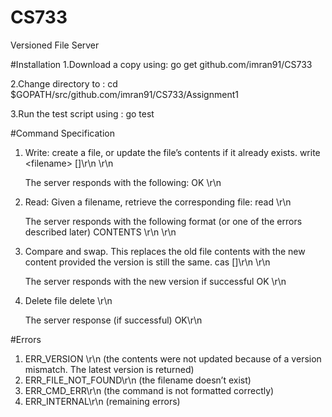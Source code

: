 # CS733
Versioned File Server

#Installation
1.Download a copy using:	go get github.com/imran91/CS733

2.Change directory to : cd $GOPATH/src/github.com/imran91/CS733/Assignment1

3.Run the test script using : go test

#Command Specification
1.	Write: create a file, or update the file’s contents if it already exists.
	write &lt;filename> <numbytes> [<exptime>]\r\n
    <content bytes>\r\n

	The server responds with the following:	
	OK <version>\r\n

2.	Read: Given a filename, retrieve the corresponding file:
    read <filename>\r\n
	
	The server responds with the following format (or one of the errors described later)
	CONTENTS <version> <numbytes> <exptime> \r\n
	<content bytes>\r\n

3.	Compare and swap. This replaces the old file contents with the new content
	provided the version is still the same.
	cas <filename> <version> <numbytes> [<exptime>]\r\n
	<content bytes>\r\n
	
	The server responds with the new version if successful 
	OK <version>\r\n

4.	Delete file
	delete <filename>\r\n
	
	The server response (if successful)
	OK\r\n

#Errors

1.	ERR_VERSION <newversion>\r\n (the contents were not updated because of a version mismatch. The latest version is returned)
2.	ERR_FILE_NOT_FOUND\r\n (the filename doesn’t exist)
3.	ERR_CMD_ERR\r\n (the command is not formatted correctly)
4.	ERR_INTERNAL\r\n (remaining errors)
